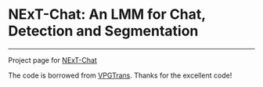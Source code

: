 # NExT-Chat: An LMM for Chat, Detection and Segmentation

----------
Project page for [NExT-Chat](https://next-chatv.github.io/)

The code is borrowed from [VPGTrans](https://github.com/VPGTrans). Thanks for the excellent code!
